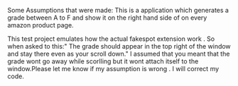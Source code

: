 Some Assumptions that were made:
This is a  application which generates a grade between A to F and show it on the right hand side of  on every amazon product page.

This test project emulates how the actual fakespot extension work . So when asked to this:"	The grade should appear in the top right of the window and stay there even as your scroll down." I assumed that you meant that the grade wont go away while scorlling but  it wont attach itself to the window.Please let me know if my assumption is wrong . I will correct my code.
